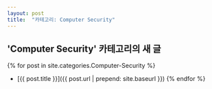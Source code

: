 ```yaml
---
layout: post
title:  "카테고리: Computer Security"
---
```


## 'Computer Security' 카테고리의 새 글

{% for post in site.categories.Computer-Security %}
  - [{{ post.title }}]({{ post.url | prepend: site.baseurl }})
{% endfor %}
